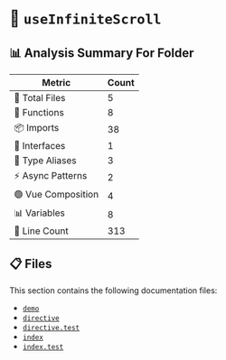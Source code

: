 # 📁 `useInfiniteScroll`

## 📊 Analysis Summary For Folder

| Metric | Count |
|--------|-------|
| 📁 Total Files | 5 |
| 🔧 Functions | 8 |
| 📦 Imports | 38 |
| 📐 Interfaces | 1 |
| 📑 Type Aliases | 3 |
| ⚡ Async Patterns | 2 |
| 🟢 Vue Composition | 4 |
| 📊 Variables | 8 |
| 🔢 Line Count | 313 |


## 📋 Files

This section contains the following documentation files:

- [`demo`](./demo.md)
- [`directive`](./directive.md)
- [`directive.test`](./directive.test.md)
- [`index`](./index.md)
- [`index.test`](./index.test.md)